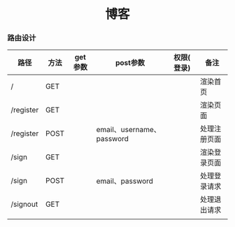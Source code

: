 <h1 align="center">博客</h1>

### 路由设计

| 路径      | 方法 | get参数 | post参数                  | 权限( 登录) | 备注         |
| --------- | ---- | ------- | ------------------------- | ----------- | ------------ |
| /         | GET  |         |                           |             | 渲染首页     |
| /register | GET  |         |                           |             | 渲染页面     |
| /register | POST |         | email、username、password |             | 处理注册页面 |
| /sign     | GET  |         |                           |             | 渲染登录页面 |
| /sign     | POST |         | email、password           |             | 处理登录请求 |
| /signout  | GET  |         |                           |             | 处理退出请求 |
|           |      |         |                           |             |              |

